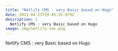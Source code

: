 ```yaml
---
title: "Netlify CMS : very Basic based on Hugo"
date: 2021-04-23T19:45:55.879Z
description: |
  Netlify CMS : very Basic based on Hugo 
image: img/netlify-cms.png
---
```

Netlify CMS : very Basic based on Hugo